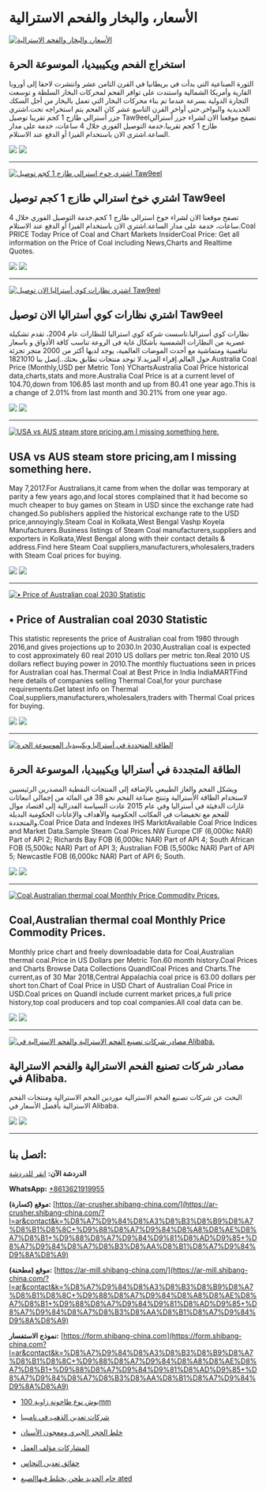 # الأسعار، والبخار والفحم الاسترالية

<a href="https://swt.shibang-china.com/?l=ar&img&k=%D8%A7%D9%84%D8%A3%D8%B3%D8%B9%D8%A7%D8%B1%D8%8C+%D9%88%D8%A7%D9%84%D8%A8%D8%AE%D8%A7%D8%B1+%D9%88%D8%A7%D9%84%D9%81%D8%AD%D9%85+%D8%A7%D9%84%D8%A7%D8%B3%D8%AA%D8%B1%D8%A7%D9%84%D9%8A%D8%A9" target="_blank">![الأسعار، والبخار والفحم الاسترالية](http://static.shibang-china.com/all-800x300/1390.jpg)</a>

## استخراج الفحم ويكيبيديا، الموسوعة الحرة
الثورة الصناعية التي بدأت في بريطانيا في القرن الثامن عشر وانتشرت لاحقا إلى أوروبا القارية وأمريكا الشمالية واستندت على توافر الفحم لمحركات البخار السلطة و توسعت التجارة الدولية بسرعة عندما تم بناء محركات البخار التي تعمل بالبخار من أجل السكك الحديدية والبواخر.حتى أواخر القرن التاسع عشر كان الفحم يتم استخراجه تحت.اشتري جزر أسترالي طازج 1 كجم تقريبا توصيل Taw9eelتصفح موقعنا الان لشراء جزر أسترالي طازج 1 كجم تقريبا.خدمة التوصيل الفوري خلال 4 ساعات، خدمة على مدار الساعة.اشتري الان باستخدام الفيزا أو الدفع عند الاستلام.


<a href="https://whatsapp.shibangsoft.com/WhatsApp.php" target="_blank" title="WhatsApp">![](http://static.shibang-china.com/icon/whatsapp.png)</a> <a href="https://swt.shibang-china.com/?l=ar&icon&k=%D8%A7%D9%84%D8%A3%D8%B3%D8%B9%D8%A7%D8%B1%D8%8C+%D9%88%D8%A7%D9%84%D8%A8%D8%AE%D8%A7%D8%B1+%D9%88%D8%A7%D9%84%D9%81%D8%AD%D9%85+%D8%A7%D9%84%D8%A7%D8%B3%D8%AA%D8%B1%D8%A7%D9%84%D9%8A%D8%A9" target="_blank">![](http://static.shibang-china.com/icon/chat-ar.png)</a>

---

<a href="https://swt.shibang-china.com/?l=ar&img&k=%D8%A7%D9%84%D8%A3%D8%B3%D8%B9%D8%A7%D8%B1%D8%8C+%D9%88%D8%A7%D9%84%D8%A8%D8%AE%D8%A7%D8%B1+%D9%88%D8%A7%D9%84%D9%81%D8%AD%D9%85+%D8%A7%D9%84%D8%A7%D8%B3%D8%AA%D8%B1%D8%A7%D9%84%D9%8A%D8%A9" target="_blank">![اشتري خوخ استرالي طازج 1 كجم توصيل Taw9eel](http://static.shibang-china.com/all-800x300/1381.jpg)</a>

## اشتري خوخ استرالي طازج 1 كجم توصيل Taw9eel
تصفح موقعنا الان لشراء خوخ استرالي طازج 1 كجم.خدمة التوصيل الفوري خلال 4 ساعات، خدمة على مدار الساعة.اشتري الان باستخدام الفيزا أو الدفع عند الاستلام.Coal PRICE Today Price of Coal and Chart Markets InsiderCoal Price: Get all information on the Price of Coal including News,Charts and Realtime Quotes.


<a href="https://whatsapp.shibangsoft.com/WhatsApp.php" target="_blank" title="WhatsApp">![](http://static.shibang-china.com/icon/whatsapp.png)</a> <a href="https://swt.shibang-china.com/?l=ar&icon&k=%D8%A7%D9%84%D8%A3%D8%B3%D8%B9%D8%A7%D8%B1%D8%8C+%D9%88%D8%A7%D9%84%D8%A8%D8%AE%D8%A7%D8%B1+%D9%88%D8%A7%D9%84%D9%81%D8%AD%D9%85+%D8%A7%D9%84%D8%A7%D8%B3%D8%AA%D8%B1%D8%A7%D9%84%D9%8A%D8%A9" target="_blank">![](http://static.shibang-china.com/icon/chat-ar.png)</a>

---

<a href="https://swt.shibang-china.com/?l=ar&img&k=%D8%A7%D9%84%D8%A3%D8%B3%D8%B9%D8%A7%D8%B1%D8%8C+%D9%88%D8%A7%D9%84%D8%A8%D8%AE%D8%A7%D8%B1+%D9%88%D8%A7%D9%84%D9%81%D8%AD%D9%85+%D8%A7%D9%84%D8%A7%D8%B3%D8%AA%D8%B1%D8%A7%D9%84%D9%8A%D8%A9" target="_blank">![اشتري نظارات كوي أستراليا الان توصيل Taw9eel](http://static.shibang-china.com/all-800x300/525.jpg)</a>

## اشتري نظارات كوي أستراليا الان توصيل Taw9eel
نظارات كوي أستراليا.تاسست شركة كوي استراليا للنظارات عام 2004، تقدم تشكيلة عصرية من النظارات الشمسية بأشكال غاية فى الروعة تناسب كافة الأذواق و باسعار تنافسية ومتماشية مع أحدث الموضات العالمية، يوجد لديها أكثر من 2000 متجر تجزئة حول العالم.إقراء المزيد.لا توجد منتجات تطابق بحثك.﻿.إتصل بنا 1821010.Australia Coal Price (Monthly,USD per Metric Ton) YChartsAustralia Coal Price historical data,charts,stats and more.Australia Coal Price is at a current level of 104.70,down from 106.85 last month and up from 80.41 one year ago.This is a change of 2.01% from last month and 30.21% from one year ago.


<a href="https://whatsapp.shibangsoft.com/WhatsApp.php" target="_blank" title="WhatsApp">![](http://static.shibang-china.com/icon/whatsapp.png)</a> <a href="https://swt.shibang-china.com/?l=ar&icon&k=%D8%A7%D9%84%D8%A3%D8%B3%D8%B9%D8%A7%D8%B1%D8%8C+%D9%88%D8%A7%D9%84%D8%A8%D8%AE%D8%A7%D8%B1+%D9%88%D8%A7%D9%84%D9%81%D8%AD%D9%85+%D8%A7%D9%84%D8%A7%D8%B3%D8%AA%D8%B1%D8%A7%D9%84%D9%8A%D8%A9" target="_blank">![](http://static.shibang-china.com/icon/chat-ar.png)</a>

---

<a href="https://swt.shibang-china.com/?l=ar&img&k=%D8%A7%D9%84%D8%A3%D8%B3%D8%B9%D8%A7%D8%B1%D8%8C+%D9%88%D8%A7%D9%84%D8%A8%D8%AE%D8%A7%D8%B1+%D9%88%D8%A7%D9%84%D9%81%D8%AD%D9%85+%D8%A7%D9%84%D8%A7%D8%B3%D8%AA%D8%B1%D8%A7%D9%84%D9%8A%D8%A9" target="_blank">![USA vs AUS steam store pricing,am I missing something here.](http://static.shibang-china.com/all-800x300/589.jpg)</a>

## USA vs AUS steam store pricing,am I missing something here.
May 7,2017.For Australians,it came from when the dollar was temporary at parity a few years ago,and local stores complained that it had become so much cheaper to buy games on Steam in USD since the exchange rate had changed.So publishers applied the historical exchange rate to the USD price,annoyingly.Steam Coal in Kolkata,West Bengal Vashp Koyela Manufacturers.Business listings of Steam Coal manufacturers,suppliers and exporters in Kolkata,West Bengal along with their contact details &amp; address.Find here Steam Coal suppliers,manufacturers,wholesalers,traders with Steam Coal prices for buying.


<a href="https://whatsapp.shibangsoft.com/WhatsApp.php" target="_blank" title="WhatsApp">![](http://static.shibang-china.com/icon/whatsapp.png)</a> <a href="https://swt.shibang-china.com/?l=ar&icon&k=%D8%A7%D9%84%D8%A3%D8%B3%D8%B9%D8%A7%D8%B1%D8%8C+%D9%88%D8%A7%D9%84%D8%A8%D8%AE%D8%A7%D8%B1+%D9%88%D8%A7%D9%84%D9%81%D8%AD%D9%85+%D8%A7%D9%84%D8%A7%D8%B3%D8%AA%D8%B1%D8%A7%D9%84%D9%8A%D8%A9" target="_blank">![](http://static.shibang-china.com/icon/chat-ar.png)</a>

---

<a href="https://swt.shibang-china.com/?l=ar&img&k=%D8%A7%D9%84%D8%A3%D8%B3%D8%B9%D8%A7%D8%B1%D8%8C+%D9%88%D8%A7%D9%84%D8%A8%D8%AE%D8%A7%D8%B1+%D9%88%D8%A7%D9%84%D9%81%D8%AD%D9%85+%D8%A7%D9%84%D8%A7%D8%B3%D8%AA%D8%B1%D8%A7%D9%84%D9%8A%D8%A9" target="_blank">![• Price of Australian coal 2030 Statistic](http://static.shibang-china.com/all-800x300/1065.jpg)</a>

## • Price of Australian coal 2030 Statistic
This statistic represents the price of Australian coal from 1980 through 2016,and gives projections up to 2030.In 2030,Australian coal is expected to cost approximately 60 real 2010 US dollars per metric ton.Real 2010 US dollars reflect buying power in 2010.The monthly fluctuations seen in prices for Australian coal has.Thermal Coal at Best Price in India IndiaMARTFind here details of companies selling Thermal Coal,for your purchase requirements.Get latest info on Thermal Coal,suppliers,manufacturers,wholesalers,traders with Thermal Coal prices for buying.


<a href="https://whatsapp.shibangsoft.com/WhatsApp.php" target="_blank" title="WhatsApp">![](http://static.shibang-china.com/icon/whatsapp.png)</a> <a href="https://swt.shibang-china.com/?l=ar&icon&k=%D8%A7%D9%84%D8%A3%D8%B3%D8%B9%D8%A7%D8%B1%D8%8C+%D9%88%D8%A7%D9%84%D8%A8%D8%AE%D8%A7%D8%B1+%D9%88%D8%A7%D9%84%D9%81%D8%AD%D9%85+%D8%A7%D9%84%D8%A7%D8%B3%D8%AA%D8%B1%D8%A7%D9%84%D9%8A%D8%A9" target="_blank">![](http://static.shibang-china.com/icon/chat-ar.png)</a>

---

<a href="https://swt.shibang-china.com/?l=ar&img&k=%D8%A7%D9%84%D8%A3%D8%B3%D8%B9%D8%A7%D8%B1%D8%8C+%D9%88%D8%A7%D9%84%D8%A8%D8%AE%D8%A7%D8%B1+%D9%88%D8%A7%D9%84%D9%81%D8%AD%D9%85+%D8%A7%D9%84%D8%A7%D8%B3%D8%AA%D8%B1%D8%A7%D9%84%D9%8A%D8%A9" target="_blank">![الطاقة المتجددة في أستراليا ويكيبيديا، الموسوعة الحرة](http://static.shibang-china.com/all-800x300/620.jpg)</a>

## الطاقة المتجددة في أستراليا ويكيبيديا، الموسوعة الحرة
ويشكل الفحم والغاز الطبيعي بالإضافة إلى المنتجات النفطية المصدرين الرئيسيين لاستخدام الطاقة الأسترالية وتنتج صناعة الفحم نحو 38 في المائة من إجمالي انبعاثات غازات الدفيئة في أستراليا وفي عام 2015 عادت السياسة الفدرالية إلى اقتصاد موال للفحم مع تخفيضات في المكاتب الحكومية والأهداف والإعانات الحكومية البديلة والمتجددة.Coal Price Data and Indexes IHS MarkitAvailable Coal Price Indices and Market Data.Sample Steam Coal Prices.NW Europe CIF (6,000kc NAR) Part of API 2; Richards Bay FOB (6,000kc NAR) Part of API 4; South African FOB (5,500kc NAR) Part of API 3; Australian FOB (5,500kc NAR) Part of API 5; Newcastle FOB (6,000kc NAR) Part of API 6; South.


<a href="https://whatsapp.shibangsoft.com/WhatsApp.php" target="_blank" title="WhatsApp">![](http://static.shibang-china.com/icon/whatsapp.png)</a> <a href="https://swt.shibang-china.com/?l=ar&icon&k=%D8%A7%D9%84%D8%A3%D8%B3%D8%B9%D8%A7%D8%B1%D8%8C+%D9%88%D8%A7%D9%84%D8%A8%D8%AE%D8%A7%D8%B1+%D9%88%D8%A7%D9%84%D9%81%D8%AD%D9%85+%D8%A7%D9%84%D8%A7%D8%B3%D8%AA%D8%B1%D8%A7%D9%84%D9%8A%D8%A9" target="_blank">![](http://static.shibang-china.com/icon/chat-ar.png)</a>

---

<a href="https://swt.shibang-china.com/?l=ar&img&k=%D8%A7%D9%84%D8%A3%D8%B3%D8%B9%D8%A7%D8%B1%D8%8C+%D9%88%D8%A7%D9%84%D8%A8%D8%AE%D8%A7%D8%B1+%D9%88%D8%A7%D9%84%D9%81%D8%AD%D9%85+%D8%A7%D9%84%D8%A7%D8%B3%D8%AA%D8%B1%D8%A7%D9%84%D9%8A%D8%A9" target="_blank">![Coal,Australian thermal coal Monthly Price Commodity Prices.](http://static.shibang-china.com/all-800x300/1463.jpg)</a>

## Coal,Australian thermal coal Monthly Price Commodity Prices.
Monthly price chart and freely downloadable data for Coal,Australian thermal coal.Price in US Dollars per Metric Ton.60 month history.Coal Prices and Charts Browse Data Collections QuandlCoal Prices and Charts.The current,as of 30 Mar 2018,Central Appalachia coal price is 63.00 dollars per short ton.Chart of Coal Price in USD Chart of Australian Coal Price in USD.Coal prices on Quandl include current market prices,a full price history,top coal producers and top coal companies.All coal data can be.


<a href="https://whatsapp.shibangsoft.com/WhatsApp.php" target="_blank" title="WhatsApp">![](http://static.shibang-china.com/icon/whatsapp.png)</a> <a href="https://swt.shibang-china.com/?l=ar&icon&k=%D8%A7%D9%84%D8%A3%D8%B3%D8%B9%D8%A7%D8%B1%D8%8C+%D9%88%D8%A7%D9%84%D8%A8%D8%AE%D8%A7%D8%B1+%D9%88%D8%A7%D9%84%D9%81%D8%AD%D9%85+%D8%A7%D9%84%D8%A7%D8%B3%D8%AA%D8%B1%D8%A7%D9%84%D9%8A%D8%A9" target="_blank">![](http://static.shibang-china.com/icon/chat-ar.png)</a>

---

<a href="https://swt.shibang-china.com/?l=ar&img&k=%D8%A7%D9%84%D8%A3%D8%B3%D8%B9%D8%A7%D8%B1%D8%8C+%D9%88%D8%A7%D9%84%D8%A8%D8%AE%D8%A7%D8%B1+%D9%88%D8%A7%D9%84%D9%81%D8%AD%D9%85+%D8%A7%D9%84%D8%A7%D8%B3%D8%AA%D8%B1%D8%A7%D9%84%D9%8A%D8%A9" target="_blank">![مصادر شركات تصنيع الفحم الاسترالية والفحم الاسترالية في Alibaba.](http://static.shibang-china.com/all-800x300/570.jpg)</a>

## مصادر شركات تصنيع الفحم الاسترالية والفحم الاسترالية في Alibaba.
البحث عن شركات تصنيع الفحم الاسترالية موردين الفحم الاسترالية ومنتجات الفحم الاسترالية بأفضل الأسعار في Alibaba.

<a href="https://whatsapp.shibangsoft.com/WhatsApp.php" target="_blank" title="WhatsApp">![](http://static.shibang-china.com/icon/whatsapp.png)</a> <a href="https://swt.shibang-china.com/?l=ar&icon&k=%D8%A7%D9%84%D8%A3%D8%B3%D8%B9%D8%A7%D8%B1%D8%8C+%D9%88%D8%A7%D9%84%D8%A8%D8%AE%D8%A7%D8%B1+%D9%88%D8%A7%D9%84%D9%81%D8%AD%D9%85+%D8%A7%D9%84%D8%A7%D8%B3%D8%AA%D8%B1%D8%A7%D9%84%D9%8A%D8%A9" target="_blank">![](http://static.shibang-china.com/icon/chat-ar.png)</a>

---
## اتصل بنا:

**الدردشة الآن:** [انقر للدردشة](https://swt.shibang-china.com?l=ar&contact&k=%D8%A7%D9%84%D8%A3%D8%B3%D8%B9%D8%A7%D8%B1%D8%8C+%D9%88%D8%A7%D9%84%D8%A8%D8%AE%D8%A7%D8%B1+%D9%88%D8%A7%D9%84%D9%81%D8%AD%D9%85+%D8%A7%D9%84%D8%A7%D8%B3%D8%AA%D8%B1%D8%A7%D9%84%D9%8A%D8%A9)

**WhatsApp:**  [+8613621919955](https://whatsapp.shibangsoft.com/WhatsApp.php)

**موقع (كسارة):** [https://ar-crusher.shibang-china.com/](https://ar-crusher.shibang-china.com/?l=ar&contact&k=%D8%A7%D9%84%D8%A3%D8%B3%D8%B9%D8%A7%D8%B1%D8%8C+%D9%88%D8%A7%D9%84%D8%A8%D8%AE%D8%A7%D8%B1+%D9%88%D8%A7%D9%84%D9%81%D8%AD%D9%85+%D8%A7%D9%84%D8%A7%D8%B3%D8%AA%D8%B1%D8%A7%D9%84%D9%8A%D8%A9)

**موقع (مطحنة):** [https://ar-mill.shibang-china.com/](https://ar-mill.shibang-china.com/?l=ar&contact&k=%D8%A7%D9%84%D8%A3%D8%B3%D8%B9%D8%A7%D8%B1%D8%8C+%D9%88%D8%A7%D9%84%D8%A8%D8%AE%D8%A7%D8%B1+%D9%88%D8%A7%D9%84%D9%81%D8%AD%D9%85+%D8%A7%D9%84%D8%A7%D8%B3%D8%AA%D8%B1%D8%A7%D9%84%D9%8A%D8%A9)

**نموذج الاستفسار:** [https://form.shibang-china.com](https://form.shibang-china.com?l=ar&contact&k=%D8%A7%D9%84%D8%A3%D8%B3%D8%B9%D8%A7%D8%B1%D8%8C+%D9%88%D8%A7%D9%84%D8%A8%D8%AE%D8%A7%D8%B1+%D9%88%D8%A7%D9%84%D9%81%D8%AD%D9%85+%D8%A7%D9%84%D8%A7%D8%B3%D8%AA%D8%B1%D8%A7%D9%84%D9%8A%D8%A9)

* [بوش نوع طاحونة زاوية 100mm](../29/%D8%A8%D9%88%D8%B4%20%D9%86%D9%88%D8%B9%20%D8%B7%D8%A7%D8%AD%D9%88%D9%86%D8%A9%20%D8%B2%D8%A7%D9%88%D9%8A%D8%A9%20100mm.md)

* [شركات تعدين الذهب في ناميبيا](../26/%D8%B4%D8%B1%D9%83%D8%A7%D8%AA%20%D8%AA%D8%B9%D8%AF%D9%8A%D9%86%20%D8%A7%D9%84%D8%B0%D9%87%D8%A8%20%D9%81%D9%8A%20%D9%86%D8%A7%D9%85%D9%8A%D8%A8%D9%8A%D8%A7.md)

* [خلط الحجر الجيري ومعجون الأسنان](../28/%D8%AE%D9%84%D8%B7%20%D8%A7%D9%84%D8%AD%D8%AC%D8%B1%20%D8%A7%D9%84%D8%AC%D9%8A%D8%B1%D9%8A%20%D9%88%D9%85%D8%B9%D8%AC%D9%88%D9%86%20%D8%A7%D9%84%D8%A3%D8%B3%D9%86%D8%A7%D9%86.md)

* [المشاركات مؤلف العمل](../27/%D8%A7%D9%84%D9%85%D8%B4%D8%A7%D8%B1%D9%83%D8%A7%D8%AA%20%D9%85%D8%A4%D9%84%D9%81%20%D8%A7%D9%84%D8%B9%D9%85%D9%84.md)

* [حقائق تعدين النحاس](../27/%D8%AD%D9%82%D8%A7%D8%A6%D9%82%20%D8%AA%D8%B9%D8%AF%D9%8A%D9%86%20%D8%A7%D9%84%D9%86%D8%AD%D8%A7%D8%B3.md)

* [خام الحديد طحن يختلط فيهاالصيغ ated](../28/%D8%AE%D8%A7%D9%85%20%D8%A7%D9%84%D8%AD%D8%AF%D9%8A%D8%AF%20%D8%B7%D8%AD%D9%86%20%D9%8A%D8%AE%D8%AA%D9%84%D8%B7%20%D9%81%D9%8A%D9%87%D8%A7%D8%A7%D9%84%D8%B5%D9%8A%D8%BA%20ated.md)